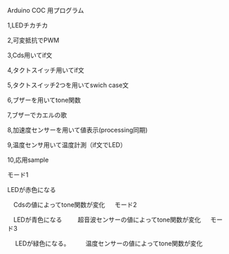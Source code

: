 
Arduino COC 用プログラム

1,LEDチカチカ

2,可変抵抗でPWM

3,Cds用いてif文

4,タクトスイッチ用いてif文

5,タクトスイッチ2つを用いてswich case文

6,ブザーを用いてtone関数

7,ブザーでカエルの歌

8,加速度センサーを用いて値表示(processing同期)

9,温度センサ用いて温度計測（if文でLED）

10,応用sample

モード1

   LEDが赤色になる
   
　Cdsの値によってtone関数が変化
　
モード2

　LEDが青色になる
　
　超音波センサーの値によってtone関数が変化
　
モード3

　 LEDが緑色になる。
　 
 　温度センサーの値によってtone関数が変化
 　
 　
